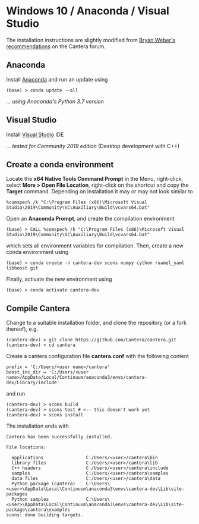 # Windows 10 / Anaconda / Visual Studio

The installation instructions are slightly modified from 
[Bryan Weber's recommendations](https://groups.google.com/forum/?utm_medium=email&utm_source=footer#!msg/cantera-users/L4c0QJIFd0o/0ZUPLlq8BQAJ) 
on the Cantera forum.

## Anaconda

Install [Anaconda](https://www.anaconda.com/distribution/) and run an update using

```
(base) > conda update --all
```

_... using Anaconda's Python 3.7 version_

## Visual Studio

Install [Visual Studio](https://visualstudio.microsoft.com/) IDE

_... tested for Community 2019 edition_ (Desktop development with C++)

## Create a conda environment

Locate the __x64 Native Tools Command Prompt__ in the Menu, right-click, select __More > Open File Location__, right-click on 
the shortcut and copy the __Target__ command. Depending on installation it may or may not look similar to 

```
%comspec% /k "C:\Program Files (x86)\Microsoft Visual Studio\2019\Community\VC\Auxiliary\Build\vcvars64.bat"
```

Open an __Anaconda Prompt__, and create the compilation environment

```
(base) > CALL %comspec% /k "C:\Program Files (x86)\Microsoft Visual Studio\2019\Community\VC\Auxiliary\Build\vcvars64.bat"
```

which sets all environment variables for compilation. Then, create a new conda environment using

```
(base) > conda create -n cantera-dev scons numpy cython ruamel_yaml libboost git
```

Finally, activate the new environment using

```
(base) > conda activate cantera-dev
```

## Compile Cantera

Change to a suitable installation folder, and clone the repository (or a fork thereof), e.g.

```
(cantera-dev) > git clone https://github.com/Cantera/cantera.git
(cantera-dev) > cd cantera
```

Create a cantera configuration file __cantera.conf__ with the following content

```
prefix = 'C:/Users/<user name>/cantera'
boost_inc_dir = 'C:/Users/<user name>/AppData/Local/Continuum/anaconda3/envs/cantera-dev/Library/include'
```

and run 

```
(cantera-dev) > scons build
(cantera-dev) > scons test # <-- this doesn't work yet
(cantera-dev) > scons install
```

The installation ends with

```
Cantera has been successfully installed.

File locations:

  applications                C:/Users/<user>/cantera\bin
  library files               C:/Users/<user>/cantera\lib
  C++ headers                 C:/Users/<user>/cantera\include
  samples                     C:/Users/<user>/cantera\samples
  data files                  C:/Users/<user>/cantera\data
  Python package (cantera)    C:\Users\<user>\AppData\Local\Continuum\anaconda3\envs\cantera-dev\Lib\site-packages
  Python samples              C:\Users\<user>\AppData\Local\Continuum\anaconda3\envs\cantera-dev\Lib\site-package\cantera\examples
scons: done building targets.
```

